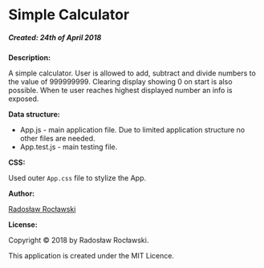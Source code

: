# Simple Calculator
##### Created: 24th of April 2018

__Description:__

A simple calculator. User is allowed to add, subtract and divide numbers to the value of
999999999. Clearing display showing 0 on start is also possible. When te user reaches highest displayed
 number an info is exposed.

__Data structure:__

* App.js - main application file. Due to limited application structure no other files are needed.
* App.test.js - main testing file.

__CSS:__

Used outer `App.css` file to stylize the App.

__Author:__

[Radosław Rocławski](https://github.com/RadekRo)

__License:__

Copyright &copy; 2018 by Radosław Rocławski.

This application is created under the MIT Licence.